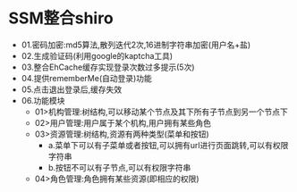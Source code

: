 # SSM整合shiro

* 01.密码加密:md5算法,散列迭代2次,16进制字符串加密(用户名+盐)
* 02.生成验证码(利用google的kaptcha工具)
* 03.整合EhCache缓存实现登录次数过多提示(5次)
* 04.提供rememberMe(自动登录)功能
* 05.点击退出登录后,缓存失效
* 06.功能模块
	* 01>机构管理:树结构,可以移动某个节点及其下所有子节点到另一个节点下
	* 02>用户管理:用户属于某个机构,用户拥有某些角色
	* 03>资源管理:树结构,资源有两种类型(菜单和按钮)
		* a.菜单下可以有子菜单或者按钮,可以拥有url进行页面跳转,可以有权限字符串
		* b.按钮不可以有子节点,可以有权限字符串
	* 04>角色管理:角色拥有某些资源(即相应的权限)